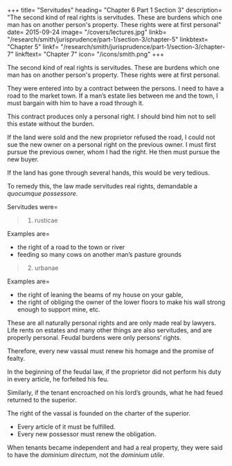 +++
title=  "Servitudes"
heading=  "Chapter 6 Part 1 Section 3"
description=  "The second kind of real rights is servitudes. These are burdens which one man has on another person's property. These rights were at first personal"
date=  2015-09-24
image=  "/covers/lectures.jpg"
linkb=  "/research/smith/jurisprudence/part-1/section-3/chapter-5"
linkbtext=  "Chapter 5"
linkf=  "/research/smith/jurisprudence/part-1/section-3/chapter-7"
linkftext=  "Chapter 7"
icon=  "/icons/smith.png"
+++

The second kind of real rights is servitudes. These are burdens which one man has on another person's property. These rights were at first personal.

They were entered into by a contract between the persons. I need to have a road to the market town. If a man’s estate lies between me and the town, I must bargain with him to have a road through it.

This contract produces only a personal right. I should bind him not to sell this estate without the burden. 

If the land were sold and the new proprietor refused the road, I could not sue the new owner on a personal right on the previous owner. I must first pursue the previous owner, whom I had the right. He then must pursue the new buyer.

If the land has gone through several hands, this would be very tedious.

To remedy this, the law made servitudes real rights, demandable a *quocumque possessore*.

Servitudes were= 

> 1. rusticae
        
Examples are= 
- the right of a road to the town or river
- feeding so many cows on another man’s pasture grounds
    
> 2. urbanae
        
Examples are= 
- the right of leaning the beams of my house on your gable,
- the right of obliging the owner of the lower floors to make his wall strong enough to support mine, etc.

These are all naturally personal rights and are only made real by lawyers. Life rents on estates and many other things are also servitudes, and are properly personal. Feudal burdens were only persons’ rights.

Therefore, every new vassal must renew his homage and the promise of fealty.

In the beginning of the feudal law, if the proprietor did not perform his duty in every article, he forfeited his feu. 

Similarly, if the tenant encroached on his lord’s grounds, what he had feued returned to the superior.

The right of the vassal is founded on the charter of the superior.
- Every article of it must be fulfilled.
- Every new possessor must renew the obligation.

When tenants became independent and had a real property, they were said to have the *dominium directum*, not the *dominium utile*.
